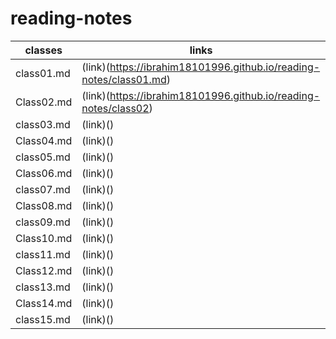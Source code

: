 # reading-notes
classes| links
------------ | -------------
class01.md |(link)(https://ibrahim18101996.github.io/reading-notes/class01.md)
Class02.md |(link)(https://ibrahim18101996.github.io/reading-notes/class02)
class03.md | (link)()
Class04.md | (link)()
class05.md | (link)()
Class06.md | (link)()
class07.md | (link)()
Class08.md |(link)()
class09.md | (link)()
Class10.md | (link)()
class11.md | (link)()
Class12.md | (link)()
class13.md | (link)()
Class14.md |(link)()
class15.md |(link)()
